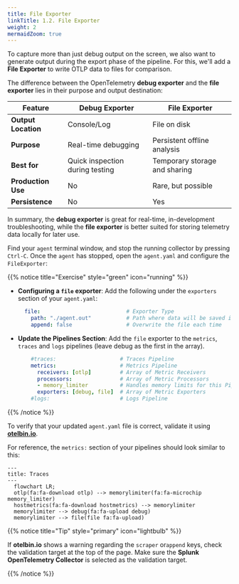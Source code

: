 ```yaml
---
title: File Exporter
linkTitle: 1.2. File Exporter
weight: 2
mermaidZoom: true
---
```


To capture more than just debug output on the screen, we also want to generate output during the export phase of the pipeline. For this, we'll add a **File Exporter** to write OTLP data to files for comparison.

The difference between the OpenTelemetry **debug exporter** and the **file exporter** lies in their purpose and output destination:

| Feature             | Debug Exporter                  | File Exporter                 |
|---------------------|---------------------------------|-------------------------------|
| **Output Location** | Console/Log                     | File on disk                  |
| **Purpose**         | Real-time debugging             | Persistent offline analysis   |
| **Best for**        | Quick inspection during testing | Temporary storage and sharing |
| **Production Use**  | No                              | Rare, but possible            |
| **Persistence**     | No                              | Yes                           |

In summary, the **debug exporter** is great for real-time, in-development troubleshooting, while the **file exporter** is better suited for storing telemetry data locally for later use.

Find your `agent` terminal window, and stop the running collector by pressing `Ctrl-C`. Once the `agent` has stopped, open the `agent.yaml` and configure the `FileExporter`:

{{% notice title="Exercise" style="green" icon="running" %}}

- **Configuring a `file` exporter**: Add the following under the `exporters` section of your `agent.yaml`:

  ```yaml
    file:                           # Exporter Type
      path: "./agent.out"           # Path where data will be saved in OTLP json format
      append: false                 # Overwrite the file each time
  ```

- **Update the Pipelines Section**: Add the `file` exporter to the `metrics`, `traces` and `logs` pipelines (leave debug as the first in the array).

  ```yaml
      #traces:                    # Traces Pipeline
      metrics:                    # Metrics Pipeline
        receivers: [otlp]         # Array of Metric Receivers
        processors:               # Array of Metric Processors
        - memory_limiter          # Handles memory limits for this Pipeline
        exporters: [debug, file]  # Array of Metric Exporters
      #logs:                      # Logs Pipeline
  ```

{{% /notice %}}

To verify that your updated `agent.yaml` file is correct, validate it using [**otelbin.io**](https://www.otelbin.io/).

For reference, the `metrics:` section of your pipelines should look similar to this:

```mermaid
---
title: Traces
---
  flowchart LR;
  otlp(fa:fa-download otlp) --> memorylimiter(fa:fa-microchip memory_limiter)
  hostmetrics(fa:fa-download hostmetrics) --> memorylimiter
  memorylimiter --> debug(fa:fa-upload debug)
  memorylimiter --> file(file fa:fa-upload)
```

<!--
![otelbin-a-1-2-w](../../images/agent-1-2-metrics.png?width=25vw)
-->

{{% notice title="Tip" style="primary" icon="lightbulb" %}}

If **otelbin.io** shows a warning regarding the `scraper` or`append` keys, check the validation target at the top of the page. Make sure the **Splunk OpenTelemetry Collector** is selected as the validation target.

{{% /notice %}}
